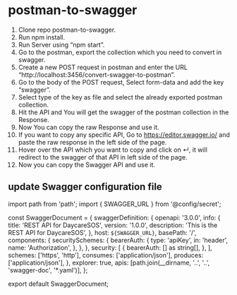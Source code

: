 # postman-to-swagger

1. Clone repo postman-to-swagger.
2. Run npm install.
3. Run Server using “npm start”.
4. Go to the postman, export the collection which you need to convert in swagger.
5. Create a new POST request in postman and enter the URL “http://localhost:3456/convert-swagger-to-postman”.
6. Go to the body of the POST request, Select form-data and add the key “swagger”.
7. Select type of the key as file and select the already exported postman collection.
8. Hit the API and You will get the swagger of the postman collection in the Response.
9. Now You can copy the raw Response and use it.
10. If you want to copy any specific API, Go to https://editor.swagger.io/ and paste the raw response in the left side of the page.
11.  Hover over the API which you want to copy and click on ↵, it will redirect to the swagger of that API in left side of the page.
12. Now you can copy the Swagger API and use it.

## update Swagger configuration file

import path from 'path';
import { SWAGGER_URL } from '@config/secret';

const SwaggerDocument = {
  swaggerDefinition: {
    openapi: '3.0.0',
    info: {
      title: 'REST API for DaycareSOS',
      version: '1.0.0',
      description: 'This is the REST API for DaycareSOS',
    },
    host: `${SWAGGER_URL}`,
    basePath: '/',
    components: {
      securitySchemes: {
        bearerAuth: {
          type: 'apiKey',
          in: 'header',
          name: 'Authorization',
        },
      },
    },
    security: [
      {
        bearerAuth: [] as string[],
      },
    ],
    schemes: ['https', 'http'],
    consumes: ['application/json'],
    produces: ['application/json'],
  },
  explorer: true,
  apis: [path.join(__dirname, '..', '..', 'swagger-doc', '*.yaml')],
};

export default SwaggerDocument;
